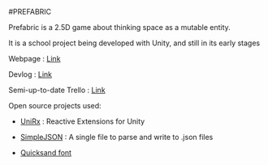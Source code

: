 #PREFABRIC

Prefabric is a 2.5D game about thinking space as a mutable entity.

It is a school project being developed with Unity, and still in its early stages

Webpage : [Link](http://atilkockar.com/games/prefabric/)

Devlog : [Link](http://atilkockar.com/category/prefabric/)

Semi-up-to-date Trello : [Link](https://trello.com/b/vvbPBpeb/prefabric)

Open source projects used:

- [UniRx](https://github.com/neuecc/UniRx) : Reactive Extensions for Unity

- [SimpleJSON](http://wiki.unity3d.com/index.php/SimpleJSON) : A single file to parse and write to .json files

- [Quicksand font](https://www.fontsquirrel.com/fonts/quicksand)
